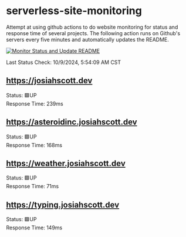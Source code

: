 # serverless-site-monitoring
Attempt at using github actions to do website monitoring for status and response time of several projects. The following action runs on Github's servers every five minutes and automatically updates the README.  

[![Monitor Status and Update README](https://github.com/JosiahSco/serverless-site-monitoring/actions/workflows/monitor.yaml/badge.svg)](https://github.com/JosiahSco/serverless-site-monitoring/actions/workflows/monitor.yaml)

Last Status Check: 10/9/2024, 5:54:09 AM CST

## https://josiahscott.dev
Status: 🟩UP  
Response Time: 239ms

## https://asteroidinc.josiahscott.dev
Status: 🟩UP  
Response Time: 168ms

## https://weather.josiahscott.dev
Status: 🟩UP  
Response Time: 71ms

## https://typing.josiahscott.dev
Status: 🟩UP  
Response Time: 149ms

